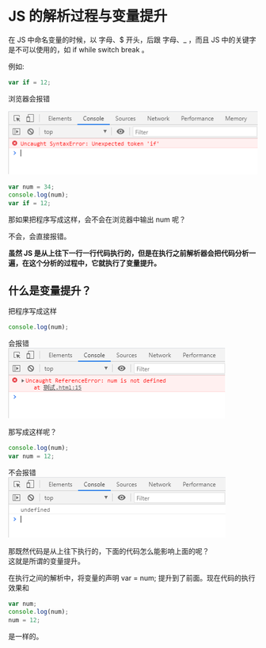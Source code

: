 # JS 的解析过程与变量提升

在 JS 中命名变量的时候，以 字母、$ 开头，后跟 字母、\_ ，而且 JS 中的关键字是不可以使用的，如 if while switch break 。

例如:

```javascript
var if = 12;
```

浏览器会报错

![image](../images/13/if.PNG)

```javascript
var num = 34;
console.log(num);
var if = 12;
```

那如果把程序写成这样，会不会在浏览器中输出 num 呢？

不会，会直接报错。

**虽然 JS 是从上往下一行一行代码执行的，但是在执行之前解析器会把代码分析一遍，在这个分析的过程中，它就执行了变量提升。**

## 什么是变量提升？

把程序写成这样

```javascript
console.log(num);
```

会报错  
![image](../images/13/notdefined.PNG)

那写成这样呢？

```javascript
console.log(num);
var num = 12;
```

不会报错  
![images](../images/13/undefined.PNG)

那既然代码是从上往下执行的，下面的代码怎么能影响上面的呢？  
这就是所谓的变量提升。

在执行之间的解析中，将变量的声明 var = num; 提升到了前面。现在代码的执行效果和

```javascript
var num;
console.log(num);
num = 12;
```

是一样的。
